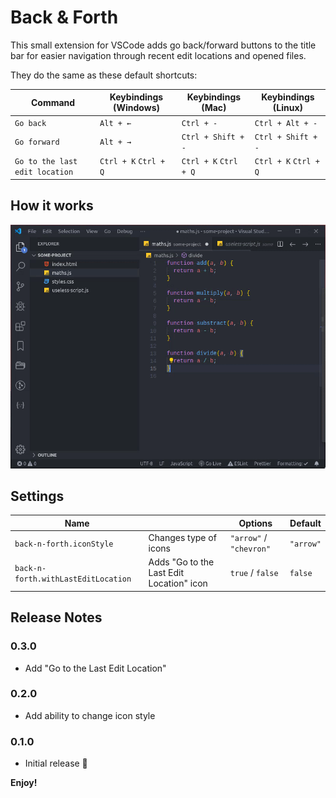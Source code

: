# Back & Forth

This small extension for VSCode adds go back/forward buttons to the title bar for easier navigation through recent edit locations and opened files.

They do the same as these default shortcuts:

| Command                        | Keybindings (Windows) | Keybindings (Mac)     | Keybindings (Linux)   |
| ------------------------------ | --------------------- | --------------------- | --------------------- |
| `Go back`                      | `Alt + ←`             | `Ctrl + -`            | `Ctrl + Alt + -`      |
| `Go forward`                   | `Alt + →`             | `Ctrl + Shift + -`    | `Ctrl + Shift + -`    |
| `Go to the last edit location` | `Ctrl + K` `Ctrl + Q` | `Ctrl + K` `Ctrl + Q` | `Ctrl + K` `Ctrl + Q` |

## How it works

![Demo](img/screenshots/demo.gif)

## Settings

| Name                                |                                          | Options                 | Default   |
| ----------------------------------- | ---------------------------------------- | ----------------------- | --------- |
| `back-n-forth.iconStyle`            | Changes type of icons                    | `"arrow"` / `"chevron"` | `"arrow"` |
| `back-n-forth.withLastEditLocation` | Adds "Go to the Last Edit Location" icon | `true` / `false`        | `false`   |

## Release Notes

### 0.3.0

- Add "Go to the Last Edit Location"

### 0.2.0

- Add ability to change icon style

### 0.1.0

- Initial release 🎉

**Enjoy!**

